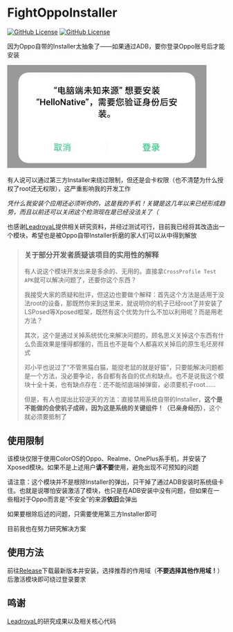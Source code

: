 # FightOppoInstaller

[![GitHub License](https://img.shields.io/github/v/release/250king/FightOppoInstaller)](https://github.com/250king/FightOppoInstaller)
[![GitHub License](https://img.shields.io/github/license/250king/FightOppoInstaller)](https://github.com/250king/FightOppoInstaller/blob/master/LICENSE)

因为Oppo自带的Installer太抽象了——如果通过ADB，要你登录Oppo账号后才能安装

![图源LeadroyaL](img/sample.jpg)

有人说可以通过第三方Installer来绕过限制，但还是会卡权限（也不清楚为什么授权了root还无权限），这严重影响我的开发工作

_凭什么我安装个应用还必须听你的，这是我的手机！关键是这几年以来已经形成趋势，而且以前还可以关闭这个检测现在是已经没法关了（_

也感谢[LeadroyaL](https://leadroyal.cn/p/1151/)提供相关研究资料，并经过测试可行，目前我已经将其改造出一个模块，希望也是被Oppo自带Installer折磨的家人们可以从中得到解放

> ### 关于部分开发者质疑该项目的实用性的解释
> 
> 有人说这个模块开发出来是多余的、无用的。直接拿```CrossProfile Test APK```就可以解决问题了，还要你这个东西？
> 
> 我接受大家的质疑和批评，但这边也要做个解释：首先这个方法是适用于没法root的设备，那既然你来到这里来，就说明你的机子已经root了并安装了LSPosed等Xposed框架，既然有这个优势为什么不加以利用呢？而是用老方法？
> 
> 其次，这个是通过关掉系统优化来解决问题的，顾名思义关掉这个东西有什么负面效果是懂得都懂的，而且也不是每个人都喜欢关掉后的原生毛坯房样式
> 
> 邓小平也说过了“不管黑猫白猫，能捉老鼠的就是好猫”，只要能解决问题都是一个方法，没必要争论，各自都有各自的优点和缺点。也不是说我这个模块十全十美，也有缺点存在：还不能彻底端掉弹窗，必须要机子root……
> 
> 但是，有人也提出比较逆天的方法：直接禁用系统自带的Installer，**这个是不能做的会使机子成砖，因为这是系统的关键组件！（已亲身经历）**，这个就必须要抵制了

## 使用限制

该模块仅限于使用ColorOS的Oppo、Realme、OnePlus系手机，并安装了Xposed模块。如果不是上述用户**请不要**使用，避免出现不可预知的问题

请注意：这个模块并不是根除Installer的弹出，只干掉了通过ADB安装时系统级卡住。也就是说哪怕安装激活了模块，也只是在ADB安装中没有问题，但如果在一些相对于Oppo而言是“不安全”的来源**依旧**会弹出

如果要根除后述的问题，只需要使用第三方Installer即可

目前我也在努力研究解决方案

## 使用方法

前往[Release](https://github.com/250king/FightOppoInstaller/releases/latest)下载最新版本并安装，选择推荐的作用域（**不要选择其他作用域！**）后激活模块即可绕过登录要求

## 鸣谢

[LeadroyaL](https://leadroyal.cn/p/1151/)的研究成果以及相关核心代码
